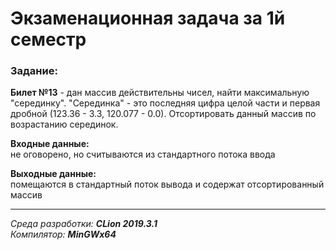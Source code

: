 # Экзаменационная задача за 1й семестр
### Задание:  
**Билет №13** - дан массив действительны чисел, найти максимальную "серединку". "Серединка" -
это последняя цифра целой части и первая дробной (123.36 - 3.3, 120.077 - 0.0). Отсортировать данный массив
по возрастанию серединок.

**Входные данные:**  
не оговорено, но считываются из стандартного потока ввода

**Выходные данные:**  
помещаются в стандартный поток вывода и содержат отсортированный массив

------
*Среда разработки: **CLion 2019.3.1***  
*Компилятор: **MinGWx64***
